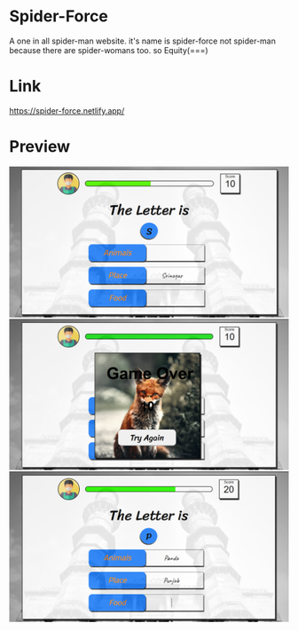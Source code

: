 # Spider-Force

A one in all spider-man website. it's name is spider-force not spider-man because there are spider-womans too. so Equity(===)

# Link

https://spider-force.netlify.app/

# Preview

![Screenshot](https://github.com/anuragsharma50/Word-Game/blob/master/static/Screenshot_1.png)
![Screenshot](https://github.com/anuragsharma50/Word-Game/blob/master/static/Screenshot_2.png)
![Screenshot](https://github.com/anuragsharma50/Word-Game/blob/master/static/Screenshot_3.png)
